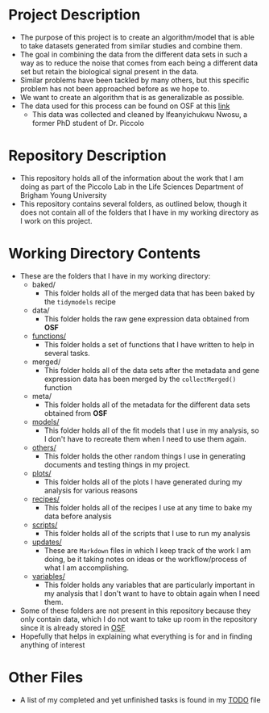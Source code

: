 # Project Description
<!--{-->

- The purpose of this project is to create an algorithm/model that is able to take datasets generated from similar studies and combine them.
- The goal in combining the data from the different data sets in such a way as to reduce the noise that comes from each being a different data set but retain the biological signal present in the data.
- Similar problems have been tackled by many others, but this specific problem has not been approached before as we hope to.
- We want to create an algorithm that is as generalizable as possible.
- The data used for this process can be found on OSF at this [link](https://osf.io/eky3p/)
    - This data was collected and cleaned by Ifeanyichukwu Nwosu, a former PhD student of Dr. Piccolo

<!--}-->

# Repository Description
<!--{-->

- This repository holds all of the information about the work that I am doing as part of the Piccolo Lab in the Life Sciences Department of Brigham Young University
- This repository contains several folders, as outlined below, though it does not contain all of the folders that I have in my working directory as I work on this project.

<!--}-->

# Working Directory Contents
<!--{-->

- These are the folders that I have in my working directory:
    - baked/
        - This folder holds all of the merged data that has been baked by the `tidymodels` recipe
    - data/
        - This folder holds the raw gene expression data obtained from <b>OSF</b>
    - [functions/](./functions/Contents.md)
        - This folder holds a set of functions that I have written to help in several tasks.
    - merged/
        - This folder holds all of the data sets after the metadata and gene expression data has been merged by the `collectMerged()` function
    - meta/
        - This folder holds all of the metadata for the different data sets obtained from <b>OSF</b>
    - [models/](./models/Contents.md)
        - This folder holds all of the fit models that I use in my analysis, so I don't have to recreate them when I need to use them again.
    - [others/](./others/Contents.md)
        - This folder holds the other random things I use in generating documents and testing things in my project.
    - [plots/](./plots/Contents.md)
        - This folder holds all of the plots I have generated during my analysis for various reasons
    - [recipes/](./recipes/Contents.md)
        - This folder holds all of the recipes I use at any time to bake my data before analysis
    - [scripts/](./scripts/Contents.md)
        - This folder holds all of the scripts that I use to run my analysis
    - [updates/](./updates/Contents.md)
        - These are `Markdown` files in which I keep track of the work I am doing, be it taking notes on ideas or the workflow/process of what I am accomplishing.
    - [variables/](./variables)
        - This folder holds any variables that are particularly important in my analysis that I don't want to have to obtain again when I need them.
- Some of these folders are not present in this repository because they only contain data, which I do not want to take up room in the repository since it is already stored in [OSF](https://osf.io/eky3p/)
- Hopefully that helps in explaining what everything is for and in finding anything of interest

<!--}-->

# Other Files
<!--{-->

- A list of my completed and yet unfinished tasks is found in my [TODO](./TODO.md) file

<!--}-->


